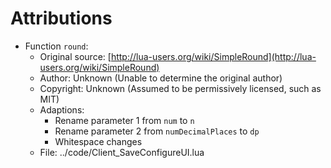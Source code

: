 # Attributions

- Function `round`:
  - Original source: [http://lua-users.org/wiki/SimpleRound](http://lua-users.org/wiki/SimpleRound)
  - Author: Unknown (Unable to determine the original author)
  - Copyright: Unknown (Assumed to be permissively licensed, such as MIT)
  - Adaptions:
    - Rename parameter 1 from `num` to `n`
    - Rename parameter 2 from `numDecimalPlaces` to `dp`
    - Whitespace changes
  - File: ../code/Client_SaveConfigureUI.lua